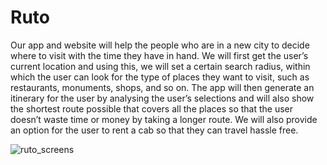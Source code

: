 # Ruto
Our app and website will help the people who are in a new city to decide where to visit with the time they have in hand. We will first get the user’s current location and using this, we will set a certain search radius, within which the user can look for the type of places they want to visit, such as restaurants, monuments, shops, and so on. The app will then generate an itinerary for the user by analysing the user’s selections and will also show the shortest route possible that covers all the places so that the user doesn’t waste time or money by taking a longer route. We will also provide an option for the user to rent a cab so that they can travel hassle free.

![ruto_screens](https://user-images.githubusercontent.com/54035974/170825248-bc967d08-5db1-4444-8070-7cd3aa50f2e6.PNG)

